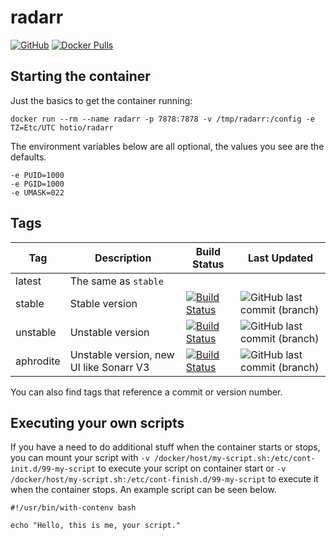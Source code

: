 # radarr

[![GitHub](https://img.shields.io/badge/source-github-lightgrey)](https://github.com/hotio/docker-radarr)
[![Docker Pulls](https://img.shields.io/docker/pulls/hotio/radarr)](https://hub.docker.com/r/hotio/radarr)

## Starting the container

Just the basics to get the container running:

```shell
docker run --rm --name radarr -p 7878:7878 -v /tmp/radarr:/config -e TZ=Etc/UTC hotio/radarr
```

The environment variables below are all optional, the values you see are the defaults.

```shell
-e PUID=1000
-e PGID=1000
-e UMASK=022
```

## Tags

| Tag       | Description                             | Build Status                                                                                                                                             | Last Updated                                                                                            |
| ----------|-----------------------------------------|----------------------------------------------------------------------------------------------------------------------------------------------------------|---------------------------------------------------------------------------------------------------------|
| latest    | The same as `stable`                    |                                                                                                                                                          |                                                                                                         |
| stable    | Stable version                          | [![Build Status](https://cloud.drone.io/api/badges/hotio/docker-radarr/status.svg?ref=refs/heads/stable)](https://cloud.drone.io/hotio/docker-radarr)    | ![GitHub last commit (branch)](https://img.shields.io/github/last-commit/hotio/docker-radarr/stable)    |
| unstable  | Unstable version                        | [![Build Status](https://cloud.drone.io/api/badges/hotio/docker-radarr/status.svg?ref=refs/heads/unstable)](https://cloud.drone.io/hotio/docker-radarr)  | ![GitHub last commit (branch)](https://img.shields.io/github/last-commit/hotio/docker-radarr/unstable)  |
| aphrodite | Unstable version, new UI like Sonarr V3 | [![Build Status](https://cloud.drone.io/api/badges/hotio/docker-radarr/status.svg?ref=refs/heads/aphrodite)](https://cloud.drone.io/hotio/docker-radarr) | ![GitHub last commit (branch)](https://img.shields.io/github/last-commit/hotio/docker-radarr/aphrodite) |

You can also find tags that reference a commit or version number.

## Executing your own scripts

If you have a need to do additional stuff when the container starts or stops, you can mount your script with `-v /docker/host/my-script.sh:/etc/cont-init.d/99-my-script` to execute your script on container start or `-v /docker/host/my-script.sh:/etc/cont-finish.d/99-my-script` to execute it when the container stops. An example script can be seen below.

```shell
#!/usr/bin/with-contenv bash

echo "Hello, this is me, your script."
```
